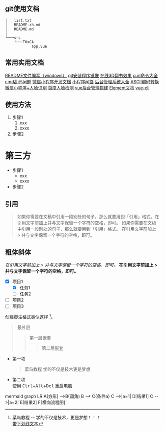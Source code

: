 ## git使用文档
```
│   list.txt
│   README-zh.md
│   README.md
│   
└───src
    └───T0xCA
            app.vue
```            
## 常用实用文档
[README文件编写（windows）](https://www.cnblogs.com/wj-1314/p/8547763.html)
[git安装程序镜像](https://npm.taobao.org/mirrors/git-for-windows/)
[在线3D翻书效果](https://www.yunzhan365.com/)
[curl命令大全](https://www.cnblogs.com/cangqinglang/p/10881423.html)
[cmd乱码问题](https://www.cnblogs.com/Gent-Wang/p/9639001.html)
[微信小程序开发文档](https://developers.weixin.qq.com/miniprogram/dev/api/device/nfc/IsoDep.html)
[小程序问答](https://www.wxopen.club/?tab=ask)
[后台管理系统大全](http://www.bootstrapmb.com/tag/vuehoutai)
[ASCII编码转换](https://www.qqxiuzi.cn/bianma/ascii.htm)
[微信小程序+人脸识别](https://www.jianshu.com/p/fdcbbc8466f3)
[百度人脸检测](https://ai.baidu.com/tech/face/detect)
[vue后台管理搭建](https://juejin.cn/post/6844903476661583880#heading-16)
[Element文档](https://element.eleme.cn/#/zh-CN)
[vue-cli](https://cli.vuejs.org/zh/guide/mode-and-env.html#%E6%A8%A1%E5%BC%8F)
## 使用方法

1. 步骤1
	1. xxx
	2. xxxx
2. 步骤2
# 第三方
- 步骤1
	- xxx
	- xxxx
- 步骤2
## 引用
> 如果你需要在文稿中引用一段别处的句子，那么就要用到「引用」格式。在引用文字前加上并与文字保留一个字符的空格，即可。
> 如果你需要在文稿中引用一段别处的句子，那么就要用到「引用」格式。
> 在引用文字前加上 > 并与文字保留一个字符的空格，即可。
## 粗体斜体
*在引用文字前加上 > 并与文字保留一个字符的空格，即可。*
**在引用文字前加上 > 并与文字保留一个字符的空格，即可。**
- [x] 项目1
    - [x] 任务1
    - [ ] 任务2

- [ ] 项目2
- [ ] 项目3  

创建脚注格式类似这样 [^RUNOOB]。

[^RUNOOB]: 菜鸟教程 -- 学的不仅是技术，更是梦想！！！  
<u>带下划线文本</u>

> 最外层
> > 第一层嵌套
> > > 第二层嵌套  
* 第一项
    > 菜鸟教程
    > 学的不仅是技术更是梦想
* 第二项  
使用 <kbd>Ctrl</kbd>+<kbd>Alt</kbd>+<kbd>Del</kbd> 重启电脑  

mermaid
graph LR
A[方形] -->B(圆角)
    B --> C{条件a}
    C -->|a=1| D[结果1]
    C -->|a=2| E[结果2]
    F[横向流程图]
	
